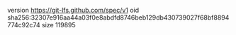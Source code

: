 version https://git-lfs.github.com/spec/v1
oid sha256:32307e916aa44a03f0e8abdfd8746beb129db430739027f68bf8894774c92c74
size 119895
